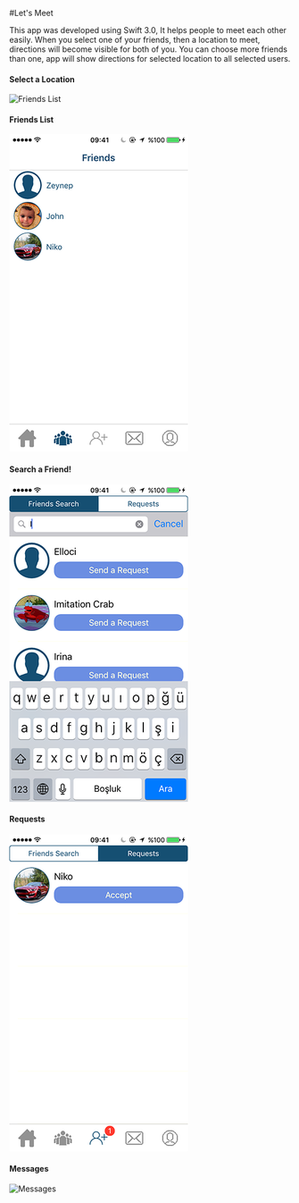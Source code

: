 #Let's Meet

This app was developed using Swift 3.0, It helps people to meet each other easily. When you select one of your friends, then a location to meet, directions will become visible for both of you. You can choose more friends than one, app will show directions for selected location to all selected users. 

#### __Select a Location__

![Friends List](http://i.hizliresim.com/pXLq7n.gif)  

#### __Friends List__

![Friends List](https://github.com/GokmenAkar/Let-s-Meet/blob/master/IMG_2545.PNG)  

#### __Search a Friend!__

![Search](https://github.com/GokmenAkar/Let-s-Meet/blob/master/IMG_2546.PNG) 

#### __Requests__

![Request](https://github.com/GokmenAkar/Let-s-Meet/blob/master/IMG_2553.PNG)  

#### __Messages__

![Messages](http://i.hizliresim.com/r6rYPz.png) 


